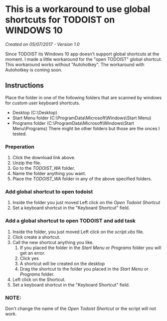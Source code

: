 # This is a workaround to use global shortcuts for TODOIST on WINDOWS 10
*Created on 05/07/2017 - Version 1.0*

Since TODOIST its Windows 10 app doesn’t support global shortcuts at the moment. I made a little workaround for the "open TODOIST" global shortcut. This workaround works without "Autohotkey". The workaround with Autohotkey is coming soon.

## Instructions

Place the folder in one of the following folders that are scanned by windows for custom user keyboard shortcuts.
* Desktop (C:\Desktop)
* Start Menu folder (C:\ProgramData\Microsoft\Windows\Start Menu\)
* Programs folder (C:\ProgramData\Microsoft\Windows\Start Menu\Programs)
There might be other folders but those are the onces I tested.

### Preperation
1. Click the download link above.
2. Unzip the file.
3. Go to the *TODOIST_WA* folder.
5. Name the folder anything you want.
4. Place the *TODOIST_WA* folder in any of the above specified folders.

### Add global shortcut to open todoist
1. Inside the folder you just moved Left click on the *Open Todoist Shortcut*
2. Set a keyboard shortcut in the "Keyboard Shortcut" field.

### Add a global shortcut to open TODOIST and add task
1. Inside the folder, you just moved Left click on the *script.vbs* file.
2. Click create a shortcut.
3. Call the new shortcut anything you like.
    1. If you placed the folder in the *Start Menu* or *Programs* folder you will get an error.
    2. Click yes
    3. A shortcut will be created on the desktop
    4. Drag the shortcut to the folder you placed in the *Start Menu* or *Programs* folder.
4. Left click on the Shortcut.
5. Set a keyboard shortcut in the "Keyboard Shortcut" field.

### NOTE:
Don't change the name of the *Open Todoist Shortcut* or the script will not work.
